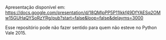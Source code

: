 Apresentação disponível em:
https://docs.google.com/presentation/d/18QMlpPP5P11lkkf49DfYAESq2OMw15GUHaQYSoRzYRg/pub?start=false&loop=false&delayms=3000

Esse repositório pode não fazer sentido para quem não esteve no Python Vale 2015.
